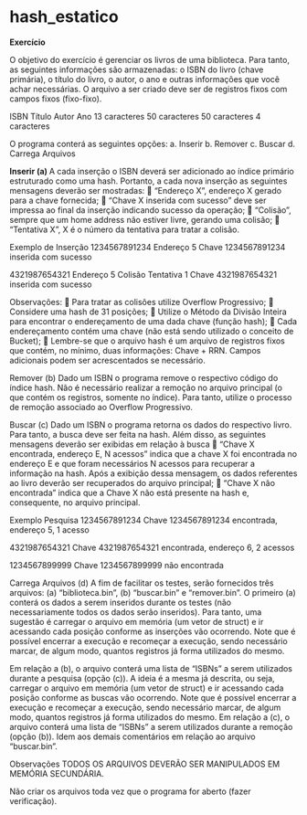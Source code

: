 # hash_estatico

<B>Exercício </B>
 
O objetivo do exercício é gerenciar os livros de uma biblioteca. Para tanto, as seguintes informações são 
armazenadas: o ISBN do livro (chave primária), o título do livro, o autor, o ano e outras informações que 
você achar necessárias. O arquivo a ser criado deve ser de registros fixos com campos fixos (fixo-fixo). 
 
ISBN          Título         Autor        Ano 
13 caracteres 50 caracteres 50 caracteres 4 caracteres 
 
O programa conterá as seguintes opções: 
a. Inserir 
b. Remover 
c. Buscar 
d. Carrega Arquivos 
 
<B>Inserir (a) </B>
A cada inserção o ISBN deverá ser adicionado ao índice primário estruturado como uma hash. Portanto, a 
cada nova inserção as seguintes mensagens deverão ser mostradas: 
 “Endereço X”, endereço X gerado para a chave fornecida; 
 “Chave X inserida com sucesso” deve ser impressa ao final da inserção indicando sucesso da 
operação; 
 “Colisão”, sempre que um home address não estiver livre, gerando uma colisão; 
 “Tentativa X”, X é o número da tentativa para tratar a colisão. 
 
Exemplo de Inserção 
1234567891234 
Endereço 5 
Chave 1234567891234 inserida com sucesso 
 
4321987654321 
Endereço 5 
Colisão 
Tentativa 1 
Chave 4321987654321 inserida com sucesso 
 
Observações: 
 Para tratar as colisões utilize Overflow Progressivo; 
 Considere uma hash de 31 posições; 
 Utilize o Método da Divisão Inteira para encontrar o endereçamento de uma dada chave (função 
hash); 
 Cada endereçamento contém uma chave (não está sendo utilizado o conceito de Bucket); 
 Lembre-se que o arquivo hash é um arquivo de registros fixos que contém, no mínimo, duas 
informações: Chave + RRN. Campos adicionais podem ser acrescentados se necessário. 
 
Remover (b) 
Dado um ISBN o programa remove o respectivo código do índice hash. Não é necessário realizar a remoção 
no arquivo principal (o que contém os registros, somente no índice). Para tanto, utilize o processo de 
remoção associado ao Overflow Progressivo. 
 
Buscar (c) 
Dado um ISBN o programa retorna os dados do respectivo livro. Para tanto, a busca deve ser feita na hash. 
Além disso, as seguintes mensagens deverão ser exibidas em relação à busca
 “Chave X encontrada, endereço E, N acessos” indica que a chave X foi encontrada no endereço E e 
que foram necessários N acessos para recuperar a informação na hash. Após a exibição dessa 
mensagem, os dados referentes ao livro deverão ser recuperados do arquivo principal; 
  “Chave X não encontrada” indica que a Chave X não está presente na hash e, consequente, no 
arquivo principal. 
 
Exemplo Pesquisa 
1234567891234 
Chave 1234567891234 encontrada, endereço 5, 1 acesso 
 
4321987654321 
Chave 4321987654321 encontrada, endereço 6, 2 acessos 
 
1234567899999 
Chave 1234567899999 não encontrada 
 
Carrega Arquivos (d) 
A fim de facilitar os testes, serão fornecidos três arquivos: (a) “biblioteca.bin”, (b) “buscar.bin” e 
“remover.bin”. O primeiro (a) conterá os dados a serem inseridos durante os testes (não necessariamente 
todos os dados serão inseridos). Para tanto, uma sugestão é carregar o arquivo em memória (um vetor de 
struct) e ir acessando cada posição conforme as inserções vão ocorrendo. Note que é possível encerrar a 
execução e recomeçar a execução, sendo necessário marcar, de algum modo, quantos registros já forma 
utilizados do mesmo. 
 
Em relação a (b), o arquivo conterá uma lista de “ISBNs” a serem utilizados durante a pesquisa (opção (c)). 
A ideia é a mesma já descrita, ou seja, carregar o arquivo em memória (um vetor de struct) e ir acessando 
cada posição conforme as buscas vão ocorrendo. Note que é possível encerrar a execução e recomeçar a 
execução, sendo necessário marcar, de algum modo, quantos registros já forma utilizados do mesmo. Em 
relação a (c), o arquivo conterá uma lista de “ISBNs” a serem utilizados durante a remoção (opção (b)). 
Idem aos demais comentários em relação ao arquivo “buscar.bin”. 
 
Observações 
TODOS OS ARQUIVOS DEVERÃO SER MANIPULADOS EM MEMÓRIA SECUNDÁRIA. 
 
Não criar os arquivos toda vez que o programa for aberto (fazer verificação). 

